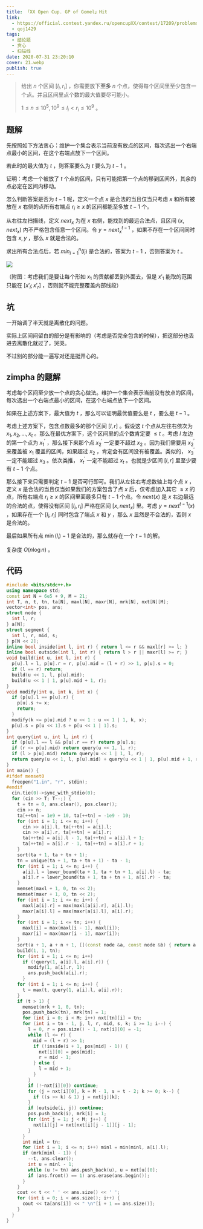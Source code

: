 ```yaml
---
title: 「XX Open Cup. GP of Gomel」Hit
link:
  - https://official.contest.yandex.ru/opencupXX/contest/17209/problems/H/
  - qoj1429
tags:
  - 结论题
  - 贪心
  - 扫描线
date: 2020-07-31 23:20:10
cover: 21.webp
publish: true
---
```


> 给出 $n$ 个区间 $[l_i, r_i]$ ，你需要放下**至多** $n$ 个点，使得每个区间里至少包含一个点。并且区间里点个数的最大值要尽可能小。
> 
> $1 \le n \le 10^5, 10^9 \le l_i < r_i \le 10^9$ 。

<!-- more -->

## 题解

先按照如下方法贪心：维护一个集合表示当前没有放点的区间，每次选出一个右端点最小的区间，在这个右端点放下一个区间。

若此时的最大值为 $t$ ，则答案要么为 $t$ 要么为 $t-1$ 。

证明：考虑一个被放了 $t$ 个点的区间，只有可能把第一个点的移到区间外，其余的点必定在区间内移动。

怎么判断答案是否为 $t-1$ 呢，定义一个点 $x$ 是合法的当且仅当只考虑 $x$ 和所有被放在 $x$ 右侧的点所有右端点 $r_i\geq x$ 的区间都能至多放 $t-1$ 个。

从右往左扫描线，定义 $next_x$ 为在 $x$ 右侧，能找到的最远合法点，且区间 $(x, next_x)$ 内不严格包含任意一个区间。令 $y=next^{t-1}_x$ ，如果不存在一个区间同时包含 $x, y$ ，那么 $x$ 就是合法的。

求出所有合法点后，若 $min_{i=1}^n (l_i)$ 是合法的，答案为 $t-1$ ，否则答案为 $t$ 。

![](https://static.memset0.cn/img/v1/20200731225233.png)

（附图：考虑我们是要让每个形如 $x_1$ 的贡献都丢到外面去，但是 $x'_1$ 能取的范围只能在 $[x'_l; x'_r]$ ，否则就不能完整覆盖内部线段）

## 坑

一开始调了半天就是离散化的问题。

实际上区间间留白的部分是有影响的（考虑是否完全包含的时候），把这部分也丢进去离散化就过了，哭哭。

不过别的部分能一遍写对还是挺开心的。

## zimpha 的题解

考虑每个区间至少放一个点的贪心做法。维护一个集合表示当前没有放点的区间，每次选出一个右端点最小的区间，在这个右端点放下一个区间。

如果在上述方案下，最大值为 $t$ ，那么可以证明最优值要么是 $t$ ，要么是 $t-1$ 。

考虑上述方案下，包含点数最多的那个区间 $[l, r]$ 。假设这 $t$ 个点从左往右依次为 $x_1, x_2, \dots, x_t$ 。那么在最优方案下，这个区间里的点个数肯定要 $\le t$ 。考虑 $l$ 左边的第一个点为 $x^\prime_1$ ，那么接下来那个点 $x^\prime_2$ 一定要不超过 $x_2$ 。因为我们需要用 $x^\prime_2$ 来覆盖被 $x_1$ 覆盖的区间，如果超过 $x_2$ ，肯定会有区间没有被覆盖。类似的， $x^\prime_3$ 一定不能超过 $x_3$ 。依次类推， $x^\prime_t$ 一定不能超过 $x_t$ 。也就是少区间 $[l, r]$ 里至少要有 $t-1$ 个点。

那么接下来只需要判定 $t-1$ 是否可行即可。我们从左往右考虑数轴上每个点 $x$ ，定义 $x$ 是合法的当且仅当如果我们的方案包含了点 $x$ 后，仅考虑加入其它 $\ge x$ 的点，所有右端点 $r_i \ge x$ 的区间里面最多只有 $t-1$ 个点。令 $next(x)$ 是 $x$ 右边最远的合法的点，使得没有区间 $[l_i, r_i]$ 严格在区间 $[x, next_x]$ 里。考虑 $y=next^{t-1}(x)$ ，如果存在一个 $[l_i, r_i]$ 同时包含了端点 $x$ 和 $y$ ，那么 $x$ 显然是不合法的，否则 $x$ 是合法的。

最后如果所有点 $\min(l_i)-1$ 是合法的，那么就存在一个 $t-1$ 的解。

复杂度 $O(n \log n)$ 。

## 代码

```cpp
#include <bits/stdc++.h>
using namespace std;
const int N = 6e5 + 9, M = 21;
int T, n, t, tn, ta[N], maxl[N], maxr[N], mrk[N], nxt[N][M];
vector<int> pos, ans;
struct node {
  int l, r;
} a[N];
struct segment {
  int l, r, mid, s;
} p[N << 2];
inline bool inside(int l, int r) { return l <= r && maxl[r] >= l; }
inline bool outside(int l, int r) { return l > r || maxr[l] >= r; }
void build(int u, int l, int r) {
  p[u].l = l, p[u].r = r, p[u].mid = (l + r) >> 1, p[u].s = 0;
  if (l == r) return;
  build(u << 1, l, p[u].mid);
  build(u << 1 | 1, p[u].mid + 1, r);
}
void modify(int u, int k, int x) {
  if (p[u].l == p[u].r) {
    p[u].s += x;
    return;
  }
  modify(k <= p[u].mid ? u << 1 : u << 1 | 1, k, x);
  p[u].s = p[u << 1].s + p[u << 1 | 1].s;
}
int query(int u, int l, int r) {
  if (p[u].l == l && p[u].r == r) return p[u].s;
  if (r <= p[u].mid) return query(u << 1, l, r);
  if (l > p[u].mid) return query(u << 1 | 1, l, r);
  return query(u << 1, l, p[u].mid) + query(u << 1 | 1, p[u].mid + 1, r);
}
int main() {
#ifdef memset0
  freopen("1.in", "r", stdin);
#endif
  cin.tie(0)->sync_with_stdio(0);
  for (cin >> T; T--;) {
    t = tn = 0, ans.clear(), pos.clear();
    cin >> n;
    ta[++tn] = 1e9 + 10, ta[++tn] = -1e9 - 10;
    for (int i = 1; i <= n; i++) {
      cin >> a[i].l, ta[++tn] = a[i].l;
      cin >> a[i].r, ta[++tn] = a[i].r;
      ta[++tn] = a[i].l - 1, ta[++tn] = a[i].l + 1;
      ta[++tn] = a[i].r - 1, ta[++tn] = a[i].r + 1;
    }
    sort(ta + 1, ta + tn + 1);
    tn = unique(ta + 1, ta + tn + 1) - ta - 1;
    for (int i = 1; i <= n; i++) {
      a[i].l = lower_bound(ta + 1, ta + tn + 1, a[i].l) - ta;
      a[i].r = lower_bound(ta + 1, ta + tn + 1, a[i].r) - ta;
    }
    memset(maxl + 1, 0, tn << 2);
    memset(maxr + 1, 0, tn << 2);
    for (int i = 1; i <= n; i++) {
      maxl[a[i].r] = max(maxl[a[i].r], a[i].l);
      maxr[a[i].l] = max(maxr[a[i].l], a[i].r);
    }
    for (int i = 1; i <= tn; i++) {
      maxl[i] = max(maxl[i - 1], maxl[i]);
      maxr[i] = max(maxr[i - 1], maxr[i]);
    }
    sort(a + 1, a + n + 1, [](const node &a, const node &b) { return a.r == b.r ? a.l < b.l : a.r < b.r; });
    build(1, 1, tn);
    for (int i = 1; i <= n; i++)
      if (!query(1, a[i].l, a[i].r)) {
        modify(1, a[i].r, 1);
        ans.push_back(a[i].r);
      }
    for (int i = 1; i <= n; i++) {
      t = max(t, query(1, a[i].l, a[i].r));
    }
    if (t > 1) {
      memset(mrk + 1, 0, tn);
      pos.push_back(tn), mrk[tn] = 1;
      for (int i = 0; i < M; i++) nxt[tn][i] = tn;
      for (int i = tn - 1, j, l, r, mid, s, k; i >= 1; i--) {
        l = 0, r = pos.size() - 1, nxt[i][0] = -1;
        while (l <= r) {
          mid = (l + r) >> 1;
          if (!inside(i + 1, pos[mid] - 1)) {
            nxt[i][0] = pos[mid];
            r = mid - 1;
          } else {
            l = mid + 1;
          }
        }
        if (!~nxt[i][0]) continue;
        for (j = nxt[i][0], k = M - 1, s = t - 2; k >= 0; k--) {
          if ((s >> k) & 1) j = nxt[j][k];
        }
        if (outside(i, j)) continue;
        pos.push_back(i), mrk[i] = 1;
        for (int j = 1; j < M; j++) {
          nxt[i][j] = nxt[nxt[i][j - 1]][j - 1];
        }
      }
      int minl = tn;
      for (int i = 1; i <= n; i++) minl = min(minl, a[i].l);
      if (mrk[minl - 1]) {
        --t, ans.clear();
        int u = minl - 1;
        while (u != tn) ans.push_back(u), u = nxt[u][0];
        if (ans.front() == 1) ans.erase(ans.begin());
      }
    }
    cout << t << ' ' << ans.size() << ' ';
    for (int i = 0; i < ans.size(); i++) {
      cout << ta[ans[i]] << " \n"[i + 1 == ans.size()];
    }
  }
}
```